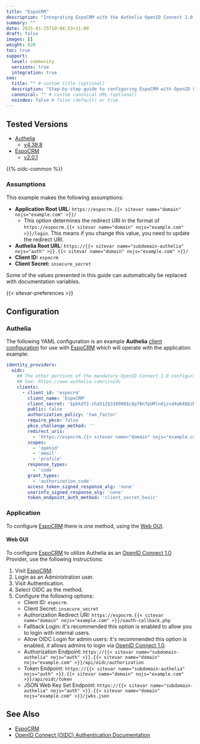 ```yaml
---
title: "EspoCRM"
description: "Integrating EspoCRM with the Authelia OpenID Connect 1.0 Provider."
summary: ""
date: 2025-01-25T10:04:53+11:00
draft: false
images: []
weight: 620
toc: true
support:
  level: community
  versions: true
  integration: true
seo:
  title: "" # custom title (optional)
  description: "Step-by-step guide to configuring EspoCRM with OpenID Connect 1.0 for secure SSO. Enhance your login flow using Authelia’s modern identity management."
  canonical: "" # custom canonical URL (optional)
  noindex: false # false (default) or true
---
```


## Tested Versions

- [Authelia]
  - [v4.38.8](https://github.com/authelia/authelia/releases/tag/v4.38.8)
- [EspoCRM]
  - [v2.0.1](https://github.com/espocrm/espocrm/releases/tag/2.0.1)

{{% oidc-common %}}

### Assumptions

This example makes the following assumptions:

- __Application Root URL:__ `https://espocrm.{{< sitevar name="domain" nojs="example.com" >}}/`
  - This option determines the redirect URI in the format of
        `https://espocrm.{{< sitevar name="domain" nojs="example.com" >}}/login`.
        This means if you change this value, you need to update the redirect URI.
- __Authelia Root URL:__ `https://{{< sitevar name="subdomain-authelia" nojs="auth" >}}.{{< sitevar name="domain" nojs="example.com" >}}/`
- __Client ID:__ `espocrm`
- __Client Secret:__ `insecure_secret`

Some of the values presented in this guide can automatically be replaced with documentation variables.

{{< sitevar-preferences >}}

## Configuration

### Authelia

The following YAML configuration is an example __Authelia__ [client configuration] for use with [EspoCRM] which will operate with the application example:

```yaml {title="configuration.yml"}
identity_providers:
  oidc:
    ## The other portions of the mandatory OpenID Connect 1.0 configuration go here.
    ## See: https://www.authelia.com/c/oidc
    clients:
      - client_id: 'espocrm'
        client_name: 'EspoCRM'
        client_secret: '$pbkdf2-sha512$310000$c8p78n7pUMln0jzvd4aK4Q$JNRBzwAo0ek5qKn50cFzzvE9RXV88h1wJn5KGiHrD0YKtZaR/nCb2CJPOsKaPK0hjf.9yHxzQGZziziccp6Yng'  # The digest of 'insecure_secret'.
        public: false
        authorization_policy: 'two_factor'
        require_pkce: false
        pkce_challenge_method: ''
        redirect_uris:
          - 'https://espocrm.{{< sitevar name="domain" nojs="example.com" >}}/oauth-callback.php'
        scopes:
          - 'openid'
          - 'email'
          - 'profile'
        response_types:
          - 'code'
        grant_types:
          - 'authorization_code'
        access_token_signed_response_alg: 'none'
        userinfo_signed_response_alg: 'none'
        token_endpoint_auth_method: 'client_secret_basic'
```

### Application

To configure [EspoCRM] there is one method, using the [Web GUI](#web-gui).

#### Web GUI

To configure [EspoCRM] to utilize Authelia as an [OpenID Connect 1.0] Provider, use the following
instructions:

1. Visit [EspoCRM].
2. Login as an Administration user.
3. Visit Authentication.
4. Select OIDC as the method.
5. Configure the following options:
   - Client ID: `espocrm`.
   - Client Secret: `insecure_secret`
   - Authorization Redirect URI: `https://espocrm.{{< sitevar name="domain" nojs="example.com" >}}/oauth-callback.php`
   - Fallback Login: it's recommended this option is enabled to allow you to login with internal users.
   - Allow OIDC Login for admin users: it's recommended this option is enabled, it allows admins to login via
     [OpenID Connect 1.0].
   - Authorization Endpoint: `https://{{< sitevar name="subdomain-authelia" nojs="auth" >}}.{{< sitevar name="domain" nojs="example.com" >}}/api/oidc/authorization`
   - Token Endpoint: `https://{{< sitevar name="subdomain-authelia" nojs="auth" >}}.{{< sitevar name="domain" nojs="example.com" >}}/api/oidc/token`
   - JSON Web Key Set Endpoint: `https://{{< sitevar name="subdomain-authelia" nojs="auth" >}}.{{< sitevar name="domain" nojs="example.com" >}}/jwks.json`

## See Also

- [EspoCRM]
- [OpenID Connect (OIDC) Authentication Documentation](https://docs.espocrm.com/administration/oidc/)

[Authelia]: https://www.authelia.com
[EspoCRM]: https://www.espocrm.com/
[OpenID Connect 1.0]: ../../../openid-connect/introduction.md
[client configuration]: ../../../../configuration/identity-providers/openid-connect/clients.md
